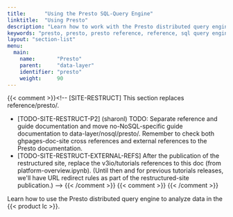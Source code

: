 ```yaml
---
title:      "Using the Presto SQL-Query Engine"
linktitle:  "Using Presto"
description: "Learn how to work with the Presto distributed query engine and run SQL queries in the Iguazio MLOps Platform."
keywords: "presto, presto, presto reference, reference, sql query engine, sql engine, sql queries, sql, nosql"
layout: "section-list"
menu:
  main:
    name:       "Presto"
    parent:     "data-layer"
    identifier: "presto"
    weight:     90
---
```

{{< comment >}}<!-- [SITE-RESTRUCT] This section replaces reference/presto/.
- [TODO-SITE-RESTRUCT-P2] (sharonl) TODO: Separate reference and guide
  documentation and move no-NoSQL-specific guide documentation to
  data-layer/nosql/presto/. Remember to check both ghpages-doc-site cross references
  and external references to the Presto documentation. 
- [TODO-SITE-RESTRUCT-EXTERNAL-REFS] After the publication of the restructured
  site, replace the v3io/tutorials references to this doc (from
  platform-overview.ipynb). (Until then and for previous tutorials releases,
  we'll have URL redirect rules as part of the restructured-site publication.)
-->
{{< /comment >}}
{{< comment >}}<!-- [c-ext-ref] [IntInfo] (sharonl) This doc is referenced from
  v3io/tutorials (from platform-overview.ipynb). -->
{{< /comment >}}

Learn how to use the Presto distributed query engine to analyze data in the {{< product lc >}}.

